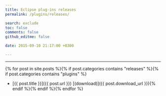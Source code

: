 ```yaml
---
title: Eclipse plug-ins releases
permalink: /plugins/releases/

search: exclude
toc: false
comments: false
github_editme: false

date: 2015-09-10 21:17:00 +0300

---
```


___
{% for post in site.posts %}{% if post.categories contains "releases" %}{% if post.categories contains "plugins" %}
* [{{ post.title }}]({{ post.url }}) [(download)]({{ post.download_url }}){% endif %}{% endif %}{% endfor %}
